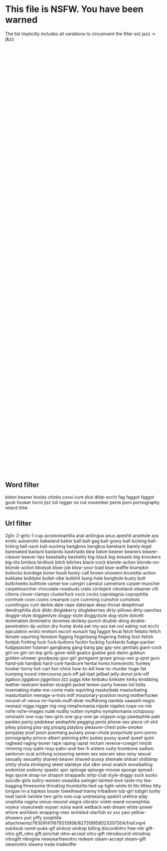 
# This file is NSFW. You have been warned

The list implicitly includes all variations to circumvent the filter ex) jazz -> j&zz

<br><br><br><br><br><br><br><br><br><br><br><br><br><br><br><br><br><br><br><br><br><br><br><br><br><br><br><br><br><br><br><br><br><br><br><br><br><br><br><br>
<br><br><br><br><br><br><br><br><br><br><br><br><br><br><br><br><br><br><br><br><br><br><br><br><br><br><br><br><br><br><br><br><br><br><br><br><br><br><br><br>

## Word filter

bdsm
beaner
boobs
chinks
coxxi
cunt
dick
dildo
ecchi
fag
faggot
faggot
gook
hooker
horni
jizz
loli
nigger
no nut november
penis
porn
pornography
retard
tittie



## Url filter


2g1c
2-girls-1-cup
acrotomophilia
anal
anilingus
anus
apeshit
arsehole
ass
erotic
autoerotic
babeland
batter
ball
ball-gag
ball-gravy
ball-kicking
ball-licking
ball-sack
ball-sucking
bangbros
bangbus
bareback
barely-legal
barenaked
bastard
bastardo
bastinado
bbw
bdsm
beaner
beaners
beaver-cleaver
beaver-lips
beastiality
bestiality
big-black
big-breasts
big-knockers
big-tits
bimbos
birdlock
bitch
bitches
black-cock
blonde-action
blonde-on-blonde-action
blowjob
blow-job
blow-your-load
blue-waffle
blumpkin
bollocks
bondage
boner
boob
booty-call
brown-showers
brunette-action
bukkake
bulldyke
bullet-vibe
bullshit
bung-hole
bunghole
busty
butt
buttcheeks
butthole
camel-toe
camgirl
camslut
camwhore
carpet-muncher
carpetmuncher
chocolate-rosebuds
cialis
circlejerk
cleveland-steamer
clit
clitoris
clover-clamps
clusterfuck
cock
cocks
coprolagnia
coprophilia
cornhole
coon
coons
creampie
cum
cumming
cumshot
cumshots
cunnilingus
cunt
darkie
date-rape
daterape
deep-throat
deepthroat
dendrophilia
dick
dildo
dingleberry
dingleberries
dirty-pillows
dirty-sanchez
doggie-style
doggiestyle
doggy-style
doggystyle
dog-style
dolcett
domination
dominatrix
dommes
donkey-punch
double-dong
double-penetration
dp-action
dry-hump
dvda
eat-my-ass
eat-out
eating-out
ecchi
ejaculation
erotic
erotism
escort
eunuch
fag
faggot
fecal
felch
fellatio
feltch
female-squirting
femdom
figging
fingerbang
fingering
fisting
foot-fetish
footjob
frotting
fuck
fuck-buttons
fuckin
fucking
fucktards
fudge-packer
fudgepacker
futanari
gangbang
gang-bang
gay
gay-sex
genitals
giant-cock
girl-on
girl-on-top
girls-gone-wild
goatcx
goatse
god-damn
gokkun
golden-shower
goodpoop
goo-girl
goregasm
grope
group-sex
g-spot
guro
hand-job
handjob
hard-core
hardcore
hentai
homo
homoerotic
honkey
hooker
horny
hot-carl
hot-chick
how-to-kill
how-to-murder
huge-fat
humping
incest
intercourse
jack-off
jail-bait
jailbait
jelly-donut
jerk-off
jigaboo
jiggaboo
jiggerboo
jizz
juggs
kike
kinbaku
kinkster
kinky
knobbing
leather-restraint
leather-straight-jacket
lemon-party
livesex
loli
lolita
lovemaking
make-me-come
male-squirting
masturbate
masturbating
masturbation
menage-a-trois
milf
missionary-position
mong
motherfucker
mound-of-venus
mr-hands
muff-diver
muffdiving
nambla
nawashi
negro
neonazi
nigga
nigger
nig-nog
nimphomania
nipple
nipples
nope-no-nie
nsfw
nsfw-images
nude
nudity
nutten
nympho
nymphomania
octopussy
omorashi
one-cup-two-girls
one-guy-one-jar
orgasm
orgy
paedophile
paki
panties
panty
pedobear
pedophile
pegging
penis
phone-sex
piece-of-shit
pikey
pissing
piss-pig
pisspig
playboy
pleasure-chest
pole-smoker
ponyplay
poof
poon
poontang
punany
poop-chute
poopchute
porn
porno
pornography
prince-albert-piercing
pthc
pubes
pussy
queaf
queef
quim
raghead
raging-boner
rape
raping
rapist
rectum
reverse-cowgirl
rimjob
rimming
rosy-palm
rosy-palm-and-her-5-sisters
rusty-trombone
sadism
santorum
scat
schlong
scissoring
semen
sex
sexcam
sexo
sexy
sexual
sexually
sexuality
shaved-beaver
shaved-pussy
shemale
shibari
shitblimp
shitty
shota
shrimping
skeet
slanteye
slut
s&m
smut
snatch
snowballing
sodomize
sodomy
spastic
spic
splooge
splooge-moose
spooge
spread-legs
spunk
strap-on
strapon
strappado
strip-club
style-doggy
suck
sucks
suicide-girls
sultry-women
swastika
swinger
tainted-love
taste-my
tea-bagging
threesome
throating
thumbzilla
tied-up
tight-white
tit
tits
titties
titty
tongue-in-a
topless
tosser
towelhead
tranny
tribadism
tub-girl
tubgirl
tushy
twat
twink
twinkie
two-girls-one-cup
undressing
upskirt
urethra-play
urophilia
vagina
venus-mound
viagra
vibrator
violet-wand
vorarephilia
voyeur
voyeurweb
voyuer
vulva
wank
wetback
wet-dream
white-power
whore
worldsex
wrapping-men
wrinkled-starfish
xx
xxx
yaoi
yellow-showers
yuri
yiffy
zoophilia
attachments/763091411679313958/827319958023307304/fnaf.mp4
sub4sub
vomit-puke-gif
airdorp
airdrop
billing
discordnitro
free-nitr
gift-nitro
gift_nitro
glft
joinchat
nitro-accept
nitro-gift
nitrodiscord
nitrodrop
nitrogift
nitrogive
newyearfreenitro
redeem
steam-accept
steam-gift
steamnitro
steams
trade
tradeoffer
